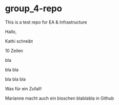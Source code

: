 # group_4-repo
<p>
This is a test repo for EA & Infrastructure
<p>
Hallo,
<p>
Kathi schreibt
<p>
10 Zeilen
<p>
bla
<p>
bla bla
<p>
bla bla bla
  <p>
    Was für ein Zufall!
    <p>
      Marianne macht auch ein bisschen blablabla in Github
